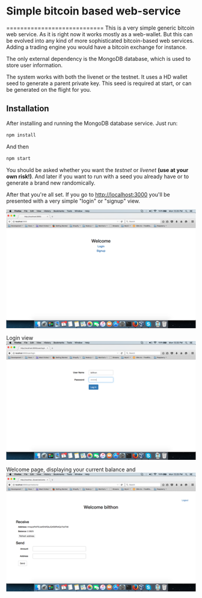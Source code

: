 # Simple bitcoin based web-service
============================
This is a very simple generic bitcoin web service. As it is right now it works mostly as a web-wallet. But this can be evolved into any kind of more sophisticated bitcoin-based web services. Adding a trading engine you would have a bitcoin exchange for instance.

The only external dependency is the MongoDB database, which is used to store user information.

The system works with both the livenet or the testnet. It uses a HD wallet seed to generate a parent private key. This seed is required at start, or can be generated on the flight for you.

Installation
------------

After installing and running the MongoDB database service. Just run:

```javascript
npm install
```

And then

```javascript
npm start
```
You should be asked whether you want the *testnet* or *livenet* **(use at your own risk!)**. And later if you want to run with a seed you already have or to generate a brand new randomically.

After that you're all set. If you go to [http://localhost:3000](http://localhost:3000) you'll be presented with a very simple "login" or "signup" view.

![Landing page](/public/images/landing_page.png "Front page")

Login view
![Login](/public/images/login.png "Login")

Welcome page, displaying your current balance and 
![Welcome](/public/images/welcome.png "Welcome page")
